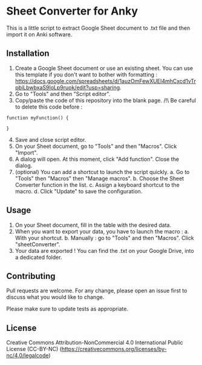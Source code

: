 # Sheet Converter for Anky

This is a little script to extract Google Sheet document to .txt file and then import it on Anki software.


## Installation

1. Create a Google Sheet document or use an existing sheet. You can use this template if you don't want to bother with formatting : https://docs.google.com/spreadsheets/d/1auzOmFewXUEI4mhCxcd1vTrpbiLbwbxaS9IoLp9ruok/edit?usp=sharing.
2. Go to "Tools" and then "Script editor".
3. Copy/paste the code of this repository into the blank page. /!\ Be careful to delete this code before : 
```
function myFunction() {

}
```

4. Save and close script editor.
5. On your Sheet document, go to "Tools" and then "Macros". Click "Import".
6. A dialog will open. At this moment, click "Add function". Close the dialog.
7. (optional) You can add a shortcut to launch the script quickly. 
  a. Go to "Tools" then "Macros" then "Manage macros".
  b. Choose the Sheet Converter function in the list. 
  c. Assign a keyboard shortcut to the macro. 
  d. Click "Update" to save the configuration.
  

## Usage

1. On your Sheet document, fill in the table with the desired data.
2. When you want to export your data, you have to launch the macro :
  a. With your shortcut.
  b. Manually : go to "Tools" and then "Macros". Click "sheetConverter".
3. Your data are exported ! You can find the .txt on your Google Drive, into a dedicated folder.


## Contributing
Pull requests are welcome. For any change, please open an issue first to discuss what you would like to change.

Please make sure to update tests as appropriate.


## License
Creative Commons Attribution-NonCommercial 4.0 International Public License (CC-BY-NC) (https://creativecommons.org/licenses/by-nc/4.0/legalcode)
